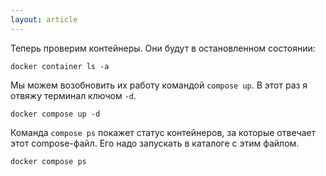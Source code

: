 ```yaml
---
layout: article
---
```


Теперь проверим контейнеры. Они будут в остановленном состоянии:

```
docker container ls -a
```

Мы можем возобновить их работу командой `compose up`. В этот раз я отвяжу терминал ключом `-d`.

```
docker compose up -d
```

Команда `compose ps` покажет статус контейнеров, за которые отвечает этот compose-файл. Его надо запускать в каталоге с этим файлом.

```
docker compose ps
```
